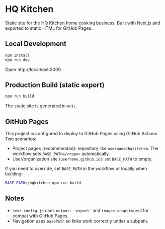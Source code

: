 # HQ Kitchen

Static site for the HQ Kitchen home cooking business. Built with Next.js and exported to static HTML for GitHub Pages.

## Local Development

```bash
npm install
npm run dev
```

Open http://localhost:3000

## Production Build (static export)

```bash
npm run build
```

The static site is generated in `out/`.

## GitHub Pages

This project is configured to deploy to GitHub Pages using GitHub Actions. Two scenarios:

- Project pages (recommended): repository like `username/hqkitchen`. The workflow sets `BASE_PATH=/<repo>` automatically.
- User/organization site (`username.github.io`): set `BASE_PATH` to empty.

If you need to override, set `BASE_PATH` in the workflow or locally when building:

```bash
BASE_PATH=/hqkitchen npm run build
```

## Notes

- `next.config.js` uses `output: 'export'` and `images.unoptimized` for compat with GitHub Pages.
- Navigation uses `basePath` so links work correctly under a subpath.


